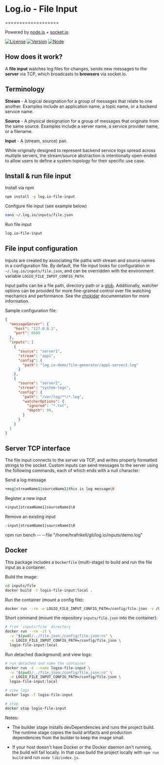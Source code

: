 # Log.io - File Input
===================

Powered by [node.js](http://nodejs.org) + [socket.io](http://socket.io)

[![License](https://img.shields.io/badge/License-Apache%202.0-blue.svg)](https://opensource.org/licenses/Apache2.0)
[![Version](https://img.shields.io/badge/node-%3E%3D%2012-brightgreen)](https://nodejs.org/)
[![Node](https://img.shields.io/npm/v/log.io)](https://www.npmjs.com/package/log.io)

## How does it work?

A **file input** watches log files for changes, sends new messages to the **server** via TCP, which broadcasts to **browsers** via socket.io.

## Terminology

**Stream** - A logical designation for a group of messages that relate to one another.  Examples include an application name, a topic name, or a backend service name.

**Source** - A physical designation for a group of messages that originate from the same source.  Examples include a server name, a service provider name, or a filename.

**Input** - A (stream, source) pair.

While originally designed to represent backend service logs spread across multiple servers, the stream/source abstraction is intentionally open-ended to allow users to define a system topology for their specific use case.

## Install & run file input

Install via npm

```sh
npm install -g log.io-file-input
```

Configure file input (see example below)

```sh
nano ~/.log.io/inputs/file.json
```

Run file input

```sh
log.io-file-input
```

## File input configuration

Inputs are created by associating file paths with stream and source names in a configuration file.  By default, the file input looks for configuration in `~/.log.io/inputs/file.json`, and can be overridden with the environment variable `LOGIO_FILE_INPUT_CONFIG_PATH`.

Input paths can be a file path, directory path or a [glob](https://en.wikipedia.org/wiki/Glob_(programming)).  Additionally, watcher options can be provided for more fine-grained control over file watching mechanics and performance. See the [chokidar](https://github.com/paulmillr/chokidar) documentation for more information.

Sample configuration file:

```json
{
  "messageServer": {
    "host": "127.0.0.1",
    "port": 6689
  },
  "inputs": [
    {
      "source": "server1",
      "stream": "app1",
      "config": {
        "path": "log.io-demo/file-generator/app1-server1.log"
      }
    },
    {
      "source": "server2",
      "stream": "system-logs",
      "config": {
        "path": "/var/log/**/*.log",
        "watcherOptions": {
          "ignored": "*.txt",
          "depth": 99,
        }
      }
    }
  ]
}

```

## Server TCP interface

The file input connects to the server via TCP, and writes properly formatted strings to the socket.  Custom inputs can send messages to the server using the following commands, each of which ends with a null character:

Send a log message

```sh
+msg|streamName1|sourceName1|this is log message\0
```

Register a new input

```sh
+input|streamName1|sourceName1\0
```

Remove an existing input

```sh
-input|streamName1|sourceName1\0
```

npm run bench -- --file "/home/hrafnkell/git/log.io/inputs/demo.log"

## Docker

This package includes a `Dockerfile` (multi-stage) to build and run the file input as a container.

Build the image:

```sh
cd inputs/file
docker build -t logio-file-input:local .
```

Run the container (mount a config file):

```sh
docker run --rm -e LOGIO_FILE_INPUT_CONFIG_PATH=/config/file.json -v /host/config:/config logio-file-input:local
```

Short command (mount the repository `inputs/file.json` into the container):

```sh
# from `inputs/file` directory
docker run --rm -it \
  -v "$(pwd)/../file.json:/config/file.json:ro" \
  -e LOGIO_FILE_INPUT_CONFIG_PATH=/config/file.json \
  logio-file-input:local
```

Run detached (background) and view logs:

```sh
# run detached and name the container
docker run -d --name logio-file-input \
  -v "$(pwd)/../file.json:/config/file.json:ro" \
  -e LOGIO_FILE_INPUT_CONFIG_PATH=/config/file.json \
  logio-file-input:local

# view logs
docker logs -f logio-file-input

# stop
docker stop logio-file-input
```

Notes:

- The builder stage installs devDependencies and runs the project build. The runtime stage copies the build artifacts and production dependencies from the builder to keep the image small.

- If your host doesn't have Docker or the Docker daemon isn't running, the build will fail locally. In that case build the project locally with `npm run build` and run `node lib/index.js`.

